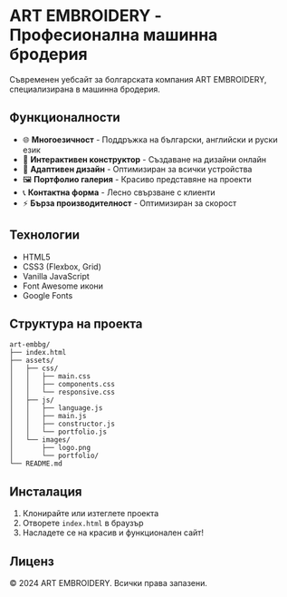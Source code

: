 # ART EMBROIDERY - Професионална машинна бродерия

Съвременен уебсайт за болгарската компания ART EMBROIDERY, специализирана в машинна бродерия.

## Функционалности

- 🌐 **Многоезичност** - Поддръжка на български, английски и руски език
- 🎨 **Интерактивен конструктор** - Създаване на дизайни онлайн
- 📱 **Адаптивен дизайн** - Оптимизиран за всички устройства
- 🖼️ **Портфолио галерия** - Красиво представяне на проекти
- 📞 **Контактна форма** - Лесно свързване с клиенти
- ⚡ **Бърза производителност** - Оптимизиран за скорост

## Технологии

- HTML5
- CSS3 (Flexbox, Grid)
- Vanilla JavaScript
- Font Awesome икони
- Google Fonts

## Структура на проекта

```
art-embbg/
├── index.html
├── assets/
│   ├── css/
│   │   ├── main.css
│   │   ├── components.css
│   │   └── responsive.css
│   ├── js/
│   │   ├── language.js
│   │   ├── main.js
│   │   ├── constructor.js
│   │   └── portfolio.js
│   └── images/
│       ├── logo.png
│       └── portfolio/
└── README.md
```

## Инсталация

1. Клонирайте или изтеглете проекта
2. Отворете `index.html` в браузър
3. Насладете се на красив и функционален сайт!

## Лиценз

© 2024 ART EMBROIDERY. Всички права запазени.

